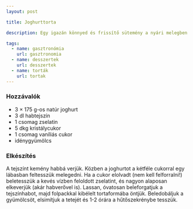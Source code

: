```yaml
---
layout: post

title: Joghurttorta

description: Egy igazán könnyed és frissítő sütemény a nyári melegben

tags:
  - name: gasztronómia
    url: gasztronomia
  - name: desszertek
    url: desszertek
  - name: torták
    url: tortak
---
```


### Hozzávalók
 - 3 × 175 g-os natúr joghurt
 - 3 dl habtejszín
 - 1 csomag zselatin
 - 5 dkg kristálycukor
 - 1 csomag vaníliás cukor
 - idénygyümölcs


### Elkészítés
A tejszínt kemény habbá verjük. Közben a joghurtot a kétféle cukorral egy
 lábasban feltesszük melegedni. Ha a cukor elolvadt (nem kell felforralni!)
 beletesszük a kevés vízben feloldott zselatint, és nagyon alaposan elkeverjük
 (akár habverővel is). Lassan, óvatosan beleforgatjuk a tejszínhabot, majd
 folpackkal kibélelt tortaformába öntjük. Beledobáljuk a gyümölcsöt, elsimítjuk
 a tetejét és 1-2 órára a hűtőszekrénybe tesszük.

